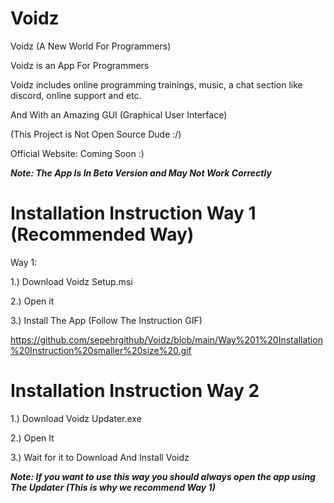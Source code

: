 # Voidz
Voidz (A New World For Programmers)

Voidz is an App For Programmers

Voidz includes online programming trainings, music, a chat section like discord, online support and etc.

And With an Amazing GUI (Graphical User Interface)

(This Project is Not Open Source Dude :/)

Official Website: Coming Soon :)

***Note: The App Is In Beta Version and May Not Work Correctly***

# Installation Instruction Way 1 (Recommended Way)

Way 1:

1.) Download Voidz Setup.msi

2.) Open it

3.) Install The App (Follow The Instruction GIF)

https://github.com/sepehrgithub/Voidz/blob/main/Way%201%20Installation%20Instruction%20smaller%20size%20.gif

# Installation Instruction Way 2

1.) Download Voidz Updater.exe

2.) Open It

3.) Wait for it to Download And Install Voidz

***Note: If you want to use this way you should always open the app using The Updater (This is why we recommend Way 1)***
